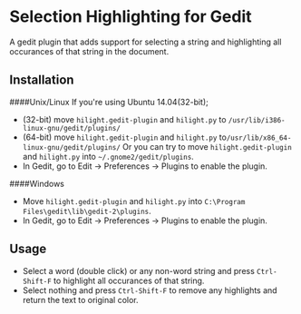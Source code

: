 Selection Highlighting for Gedit
================================

A gedit plugin that adds support for selecting a string and highlighting all occurances of that string in the document.

Installation
--------------

####Unix/Linux
If you're using Ubuntu 14.04(32-bit);
* (32-bit) move `hilight.gedit-plugin` and `hilight.py` to `/usr/lib/i386-linux-gnu/gedit/plugins/` 
* (64-bit) move `hilight.gedit-plugin` and `hilight.py` to`/usr/lib/x86_64-linux-gnu/gedit/plugins/`
Or you can try to move `hilight.gedit-plugin` and `hilight.py` into `~/.gnome2/gedit/plugins`.
* In Gedit, go to Edit &rarr; Preferences &rarr; Plugins to enable the plugin.

####Windows
* Move `hilight.gedit-plugin` and `hilight.py` into `C:\Program Files\gedit\lib\gedit-2\plugins`.
* In Gedit, go to Edit &rarr; Preferences &rarr; Plugins to enable the plugin.

Usage
--------

* Select a word (double click) or any non-word string and press `Ctrl-Shift-F` to highlight all occurances of that string.
* Select nothing and press `Ctrl-Shift-F` to remove any highlights and return the text to original color.
